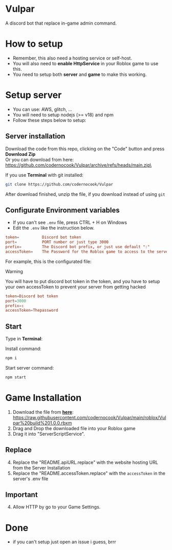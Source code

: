 # Vulpar
A discord bot that replace in-game admin command.

# How to setup
- Remember, this also need a hosting service or self-host.
- You will also need to **enable HttpService** in your Roblox game to use this.
- You need to setup both **server** and **game** to make this working.

# Setup server
- You can use: AWS, glitch, ...
- You will need to setup nodejs (>= v18) and npm
- Follow these steps below to setup:


## Server installation
Download the code from this repo, clicking on the "Code" button and press **Download Zip**\
Or you can download from here: https://github.com/codernocook/Vulpar/archive/refs/heads/main.zip\

If you use **Terminal** with git installed:
```bash
git clone https://github.com/codernocook/Vulpar
```

After download finished, unzip the file, if you download instead of using `git`

## Configurate Environment variables
- If you can't see `.env` file, press CTRL + H on Windows
- Edit the `.env` like the instruction below.

```conf
token=          Discord bot token
port=           PORT number or just type 3000
prefix=         The Discord bot prefix, or just use default ":"
accessToken=    The Password for the Roblox game to access to the server
```

For example, this is the configurated file:

> [!WARNING]
> You will have to put discord bot token in the token, and you have to setup your own accessToken to prevent your server from getting hacked

```conf
token=Discord bot token
port=3000
prefix=:
accessToken=Thepassword
```

## Start
Type in **Terminal**:

Install command:
```bash
npm i
```

Start server command:
```bash
npm start
```

# Game Installation
1. Download the file from **[here](https://raw.githubusercontent.com/codernocook/Vulpar/main/roblox/Vulpar%20build%201.0.0.rbxm)**: https://raw.githubusercontent.com/codernocook/Vulpar/main/roblox/Vulpar%20build%201.0.0.rbxm
2. Drag and Drop the downloaded file into your Roblox game
3. Drag it into "ServerScriptService".

## Replace
4. Replace the "README.apiURL.replace" with the website hosting URL from the Server Installation
5. Replace the "README.accessToken.replace" with the `accessToken` in the server's .env file

## Important
4. Allow HTTP by go to your Game Settings.

# Done
- if you can't setup just open an issue i guess, brrr